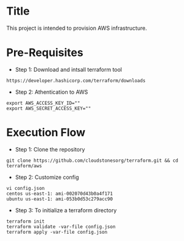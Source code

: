 # Title
This project is intended to provision AWS infrastructure.

# Pre-Requisites
* Step 1: Download and intsall terraform tool
```
https://developer.hashicorp.com/terraform/downloads
```
* Step 2: Athentication to AWS
```
export AWS_ACCESS_KEY_ID=""
export AWS_SECRET_ACCESS_KEY=""
```

# Execution Flow
* Step 1: Clone the repository
```
git clone https://github.com/cloudstonesorg/terraform.git && cd terraform/aws
```
* Step 2: Customize config
```
vi config.json
centos us-east-1: ami-002070d43b0a4f171
ubuntu us-east-1: ami-053b0d53c279acc90
```
* Step 3: To initialize a terraform directory
```
terraform init
terraform validate -var-file config.json
terraform apply -var-file config.json
```
